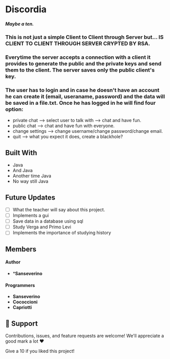 # Discordia
##### Maybe a ten.

### This is not just a simple Client to Client through Server but... IS CLIENT TO CLIENT THROUGH SERVER CRYPTED BY RSA. 
### Everytime the server accepts a connection with a client it provides to generate the public and the private keys and send them to the client. The server saves only the public client's key.
### The user has to login and in case he doesn't have an account he can create it (email, useraname, password) and the data will be saved in a file.txt. Once he has logged in he will find four option:
- private chat --> select user to talk with --> chat and have fun.
- public chat --> chat and have fun with everyone.
- change settings --> change username/change password/change email.
- quit --> what you expect it does, create a blackhole?



## Built With

- Java
- And Java
- Another time Java
- No way still Java

## Future Updates

- [ ] What the teacher will say about this project.
- [ ] Implements a gui
- [ ] Save data in a database using sql
- [ ] Study Verga and Primo Levi
- [ ] Implements the importance of studying history

## Members

#### Author

- ***Sanseverino**


#### Programmers
- **Sanseverino**
- **Cococcioni**
- **Capriotti**

## 🤝 Support

Contributions, issues, and feature requests are welcome!
We'll appreciate a good mark a lot ❤️

Give a 10 if you liked this project!
